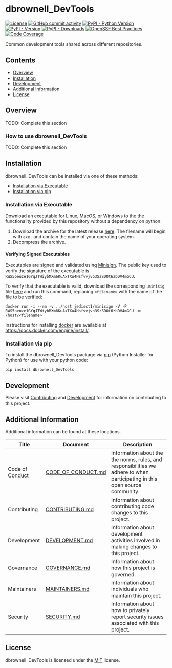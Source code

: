 # dbrownell_DevTools

<!-- BEGIN: Exclude Package -->
[![License](https://img.shields.io/github/license/davidbrownell/dbrownell_DevTools?color=dark-green)](https://github.com/davidbrownell/dbrownell_DevTools/blob/master/LICENSE.txt)
[![GitHub commit activity](https://img.shields.io/github/commit-activity/y/davidbrownell/dbrownell_DevTools?color=dark-green)](https://github.com/davidbrownell/dbrownell_DevTools/commits/main/)
[![PyPI - Python Version](https://img.shields.io/pypi/pyversions/dbrownell_DevTools?color=dark-green)](https://pypi.org/project/dbrownell_DevTools/)
[![PyPI - Version](https://img.shields.io/pypi/v/dbrownell_DevTools?color=dark-green)](https://pypi.org/project/dbrownell_DevTools/)
[![PyPI - Downloads](https://img.shields.io/pypi/dm/dbrownell-devtools)](https://pypistats.org/packages/dbrownell-devtools)
[![OpenSSF Best Practices](https://www.bestpractices.dev/projects/9413/badge)](https://www.bestpractices.dev/projects/9413)
[![Code Coverage](https://img.shields.io/endpoint?url=https://gist.githubusercontent.com/davidbrownell/f15146b1b8fdc0a5d45ac0eb786a84f7/raw/dbrownell_DevTools_coverage.json)](https://github.com/davidbrownell/dbrownell_DevTools/actions)
<!-- END: Exclude Package -->

Common development tools shared across different repositories.

<!-- BEGIN: Exclude Package -->
## Contents
- [Overview](#overview)
- [Installation](#installation)
- [Development](#development)
- [Additional Information](#additional-information)
- [License](#license)
<!-- END: Exclude Package -->

## Overview
TODO: Complete this section

### How to use dbrownell_DevTools
TODO: Complete this section

<!-- BEGIN: Exclude Package -->
## Installation
dbrownell_DevTools can be installed via one of these methods:

- [Installation via Executable](#installation-via-executable)
- [Installation via pip](#installation-via-pip)

### Installation via Executable
Download an executable for Linux, MacOS, or Windows to the the functionality provided by this repository without a dependency on python.

1. Download the archive for the latest release [here](https://github.com/davidbrownell/dbrownell_DevTools/releases/latest). The filename will begin with `exe.` and contain the name of your operating system.
2. Decompress the archive.

#### Verifying Signed Executables
Executables are signed and validated using [Minisign](https://jedisct1.github.io/minisign/). The public key used to verify the signature of the executable is `RWS5oeuze1GYqJTWiybMXm6KuAxTXu4Hsfvvjvo3SzSDOt6zbDV4mGCU`.

To verify that the executable is valid, download the corresponding `.minisig` file [here](https://github.com/davidbrownell/dbrownell_DevTools/releases/latest) and run this command, replacing `<filename>` with the name of the file to be verified:

`docker run -i --rm -v .:/host jedisct1/minisign -V -P RWS5oeuze1GYqJTWiybMXm6KuAxTXu4Hsfvvjvo3SzSDOt6zbDV4mGCU -m /host/<filename>`

Instructions for installing [docker](https://docker.com) are available at https://docs.docker.com/engine/install/.

### Installation via pip
To install the dbrownell_DevTools package via [pip](https://pip.pypa.io/en/stable/) (Python Installer for Python) for use with your python code:

`pip install dbrownell_DevTools`


## Development
Please visit [Contributing](https://github.com/davidbrownell/dbrownell_DevTools/blob/main/CONTRIBUTING.md) and [Development](https://github.com/davidbrownell/dbrownell_DevTools/blob/main/DEVELOPMENT.md) for information on contributing to this project.
<!-- END: Exclude Package -->

## Additional Information
Additional information can be found at these locations.

| Title | Document | Description |
| --- | --- | --- |
| Code of Conduct | [CODE_OF_CONDUCT.md](https://github.com/davidbrownell/dbrownell_DevTools/blob/main/CODE_OF_CONDUCT.md) | Information about the the norms, rules, and responsibilities we adhere to when participating in this open source community. |
| Contributing | [CONTRIBUTING.md](https://github.com/davidbrownell/dbrownell_DevTools/blob/main/CONTRIBUTING.md) | Information about contributing code changes to this project. |
| Development | [DEVELOPMENT.md](https://github.com/davidbrownell/dbrownell_DevTools/blob/main/DEVELOPMENT.md) | Information about development activities involved in making changes to this project. |
| Governance | [GOVERNANCE.md](https://github.com/davidbrownell/dbrownell_DevTools/blob/main/GOVERNANCE.md) | Information about how this project is governed. |
| Maintainers | [MAINTAINERS.md](https://github.com/davidbrownell/dbrownell_DevTools/blob/main/MAINTAINERS.md) | Information about individuals who maintain this project. |
| Security | [SECURITY.md](https://github.com/davidbrownell/dbrownell_DevTools/blob/main/SECURITY.md) | Information about how to privately report security issues associated with this project. |

## License

dbrownell_DevTools is licensed under the <a href="https://choosealicense.com/licenses/mit/" target="_blank">MIT</a> license.
